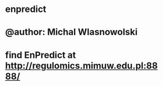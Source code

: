 # enpredict
# @author: Michal Wlasnowolski
# find EnPredict at http://regulomics.mimuw.edu.pl:8888/

